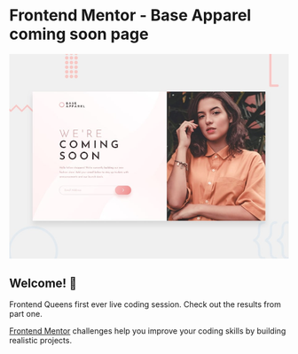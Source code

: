 # Frontend Mentor - Base Apparel coming soon page

![Design preview for the Base Apparel coming soon page coding challenge](./design/desktop-preview.jpg)

## Welcome! 👋

Frontend Queens first ever live coding session. Check out the results from part one.

[Frontend Mentor](https://www.frontendmentor.io) challenges help you improve your coding skills by building realistic projects.


